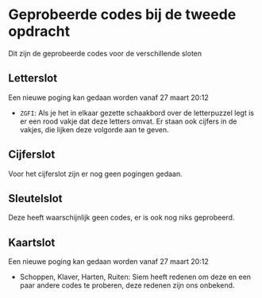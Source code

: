 # Geprobeerde codes bij de tweede opdracht

Dit zijn de geprobeerde codes voor de verschillende sloten

## Letterslot

Een nieuwe poging kan gedaan worden vanaf 27 maart 20:12

- `ZGFI`: Als je het in elkaar gezette schaakbord over de letterpuzzel legt is er een rood vakje dat deze letters omvat.
  Er staan ook cijfers in de vakjes, die lijken deze volgorde aan te geven.

## Cijferslot

Voor het cijferslot zijn er nog geen pogingen gedaan.

## Sleutelslot

Deze heeft waarschijnlijk geen codes, er is ook nog niks geprobeerd.

## Kaartslot

Een nieuwe poging kan gedaan worden vanaf 27 maart 20:12

- Schoppen, Klaver, Harten, Ruiten:  Siem heeft redenen om deze en een paar andere codes te proberen, deze redenen zijn
  ons onbekend.
